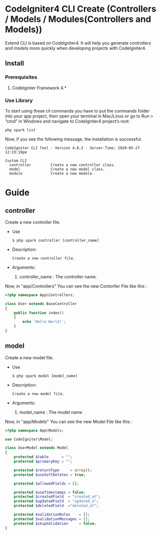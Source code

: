 # CodeIgniter4 CLI Create (Controllers / Models / Modules(Controllers and Models))

Extend CLI is based on CodeIgniter4. It will help you generate controllers and models more quickly when developing projects with CodeIgniter4.

## Install

### Prerequisites
1. CodeIgniter Framework 4.*


### Use Library
To start using these cli commands you have to put the commands folder into your app project, then open your terminal in Mac/Linux or go to Run > “cmd” in Windows and navigate to CodeIgniter4 project’s root:

```
php spark list
```

Now, if you see the following message, the installation is successful.

```
CodeIgniter CLI Tool - Version 4.0.3 - Server-Time: 2020-05-27 12:33:19pm

Custom CLI
  controller         Create a new controller class.
  model              Create a new model class.
  module             Create a new module.

```

# Guide

## controller

Create a new controller file.

* Use
    ```
    $ php spark controller [controller_name] 
    ```

* Description:
    ```
    Create a new controller file.
    ```
* Arguments:
    1. controller_name : The controller name.


Now, in "app/Controllers" You can see the new Contorller File like this :

```php
<?php namespace App\Controllers;

class User extends BaseController
{
    public function index()
    {
        echo 'Hello World!';
    }
}
```


## model

Create a new model file.

* Use
    ```
    $ php spark model [model_name]
    ```

* Description:
    ```
    Create a new model file.
    ```
* Arguments:
    1. model_name : The model name


Now, in "app/Models" You can see the new Model File like this :

```php
<?php namespace App\Models;

use CodeIgniter\Model;

class UserModel extends Model
{
    protected $table      = "";
    protected $primaryKey = "";

    protected $returnType     = array();
    protected $useSoftDeletes = true;

    protected $allowedFields = [];

    protected $useTimestamps = false;
    protected $createdField  = "created_at";
    protected $updatedField  = "updated_a";
    protected $deletedField  ="deleted_at";

    protected $validationRules    = [];
    protected $validationMessages = [];
    protected $skipValidation     = false;
}
```
